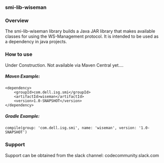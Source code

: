 ### smi-lib-wiseman

### Overview

The smi-lib-wiseman library builds a Java JAR library that makes available classes for using the WS-Management protocol. It is intended to be used as a dependency in java projects.

### How to use
Under Construction. Not available via Maven Central yet.... 

##### Maven Example:
~~~
<dependency>
    <groupId>com.dell.isg.smi</groupId>
    <artifactId>wiseman</artifactId>
    <version>1.0-SNAPSHOT</version>
</dependency>
~~~

##### Gradle Example:
~~~
compile(group: 'com.dell.isg.smi', name: 'wiseman', version: '1.0-SNAPSHOT')
~~~

### Support
Support can be obtained from the slack channel:
codecommunity.slack.com
